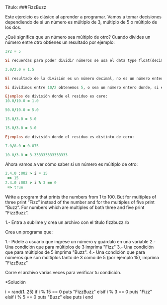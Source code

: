 Título:
###FizzBuzz


Este ejercicio es clásico al aprender a programar. Vamos a tomar decisiones dependiendo de si un número es múltiplo de 3, múltiplo de 5 o múltiplo de los dos.

¿Qué significa que un número sea múltiplo de otro?
Cuando divides un número entre otro obtienes un resultado por ejemplo:

```ruby
3/2 = 5

Si recuerdas para poder dividir números se usa el data type float(decimales) y no integer(enteros). En ruby escribiríamos:

3.0/2.0 = 1.5

El resultado de la división es un número decimal, no es un número entero. Esto porque el residuo de la división es distinto de cero.

Si dividimos entre 10/2 obtenemos 5, o sea un número entero donde, si escribiéramos 5 como decimal sería 5.0, aquí el residuo claramente es igual a cero.

Ejemplos de división donde el residuo es cero:
10.0/10.0 = 1.0

50.0/10.0 = 5.0

15.0/3.0 = 5.0

15.0/3.0 = 3.0

Ejemplos de división donde el residuo es distinto de cero:

7.0/8.0 = 0.875

10.0/3.0 = 3.333333333333333

```


Ahora vamos a ver cómo saber si un número es múltiplo de otro:

```ruby
2.4.0 :002 > i = 15
 => 15 
2.4.0 :003 > i % 3 == 0
 => true 
```


Write a program that prints the numbers from 1 to 100. But for multiples of three print “Fizz” instead of the number and for the multiples of five print “Buzz”. For numbers which are multiples of both three and five print “FizzBuzz”.

1.- Entra a sublime y crea un archivo con el título fizzbuzz.rb

Crea un programa que:

1.- Pídele a usuario que ingrese un número y guárdalo en una variable
2.- Una condición que para múltiplos de 3 imprima "Fizz"
3.- Una condición que para múltiplos de 5 imprima "Buzz".
4.- Una condición que para números que son múltiplos tanto de 3 como de 5 (por ejemplo 15), imprima "FizzBuzz"

Corre el archivo varias veces para verificar tu condición.

*Solución

i = rand(1..25)
if i % 15 == 0
      puts "FizzBuzz"
elsif i % 3 == 0
      puts "Fizz"
elsif i % 5 == 0
      puts "Buzz"
else
      puts i
end